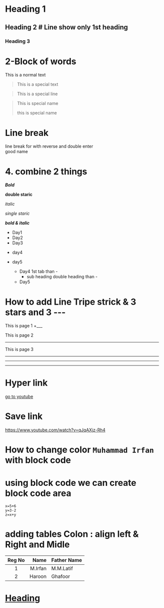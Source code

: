 # Heading 1
## Heading 2 # Line show only 1st heading
### Heading 3
# 2-Block of words
This is a normal text
>This is a special text

> This is a special line

>This is special name
>
>this is special name


# Line break
line break for with reverse and double enter \
good name

# 4. combine 2 things

***Bold***

__double staric__

*italic*

_single staric_

***bold & italic***

- Day1
- Day2
- Day3
+ day4
+ day5



    - Day4 1st tab than -
        - sub heading double heading than -
    - Day5

# How to add Line Tripe strick & 3 stars and 3 ---
This is page 1
+___

This is page 2
***
This is page 3
___
---
***
# Hyper link

 [go to youtube](www.youtube.com)

 # Save link

 <https://www.youtube.com/watch?v=qJqAXjz-Rh4>

 # How to change color `Muhammad Irfan` with block code

 # using block code we can create block code area

 ```
 x=5+6
 y=3-2
 z=x+y
 ```
# adding tables Colon : align left & Right and Midle
| Reg No | Name | Father Name|
|:------:|-----:|:-----------|
|   1    |M.Irfan|  M.M.Latif|
|   2    |Haroon|   Ghafoor  |


# [Heading](#)



















